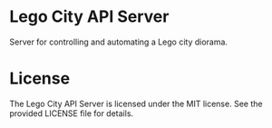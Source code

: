 Lego City API Server
====================

Server for controlling and automating a Lego city diorama.

License
========

The Lego City API Server is licensed under the MIT license. See the provided LICENSE file for details.